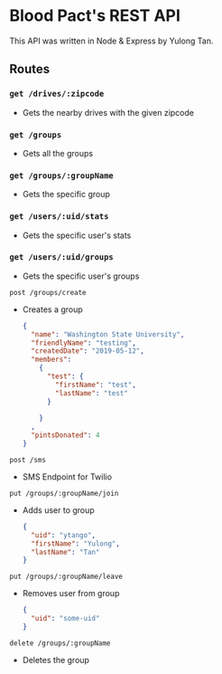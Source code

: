 # Blood Pact's REST API
This API was written in Node & Express by Yulong Tan.

## Routes


### `get /drives/:zipcode`
- Gets the nearby drives with the given zipcode

### `get /groups`
- Gets all the groups

### `get /groups/:groupName`
- Gets the specific group

### `get /users/:uid/stats`
- Gets the specific user's stats

### `get /users/:uid/groups`
- Gets the specific user's groups

`post /groups/create`
- Creates a group
  ```json
  {
    "name": "Washington State University",
    "friendlyName": "testing",
    "createdDate": "2019-05-12",
    "members": 
      {
        "test": {
          "firstName": "test",
          "lastName": "test"
        }
        
      }
    ,
    "pintsDonated": 4
  }
  ```
`post /sms`
- SMS Endpoint for Twilio

`put /groups/:groupName/join`
- Adds user to group
  ```json
  {
    "uid": "ytango",
    "firstName": "Yulong",
    "lastName": "Tan"
  }
  ```

`put /groups/:groupName/leave`
- Removes user from group
  ```json
  {
    "uid": "some-uid"
  }
  ```

`delete /groups/:groupName`
- Deletes the group
